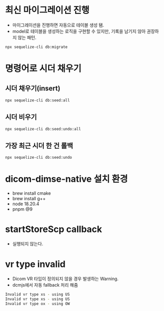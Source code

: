 # 최신 마이그레이션 진행

- 마이그레이션을 진행하면 자동으로 테이블 생성 됌.
- model로 테이블을 생성하는 로직을 구현할 수 있지만, 기록을 남기지 않아 권장하지 않는 패턴.

```bash
npx sequelize-cli db:migrate
```

# 명령어로 시더 채우기

## 시더 채우기(insert)

```bash
npx sequelize-cli db:seed:all
```

## 시더 비우기

```bash
npx sequelize-cli db:seed:undo:all
```

## 가장 최근 시더 한 건 롤백

```bash
npx sequelize-cli db:seed:undo
```

# dicom-dimse-native 설치 환경

- brew install cmake
- brew install g++
- node 18.20.4
- pnpm @9

# startStoreScp callback

- 실행되지 않는다.

# vr type invalid

- Dicom VR 타입이 정의되지 않을 경우 발생하는 Warning.
- dcmjs에서 자동 fallback 처리 해줌

```bash
Invalid vr type xs - using US
Invalid vr type xs - using US
Invalid vr type ox - using OW
```
